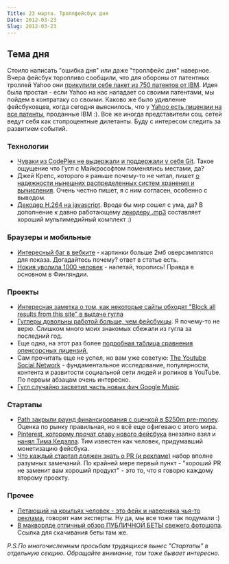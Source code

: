```yaml
---
Title: 23 марта. Троллфейсбук дня
Date: 2012-03-23
Slug: 2012-03-23
---
```


## Тема дня
Стоило написать "ошибка дня" или даже "троллфейс дня" наверное. Вчера фейсбук торопливо сообщили, что для обороны от патентных троллей Yahoo они [прикупили себе пакет из 750 патентов от IBM](http://j.mp/GUgHTW). Идея была простая - если Yahoo на нас нападает со своими патентами, мы пойдем в контратаку со своими. Каково же было удивление фейсбуковцев, когда сегодня выяснилось, что у [Yahoo есть лицензии на все патенты](http://j.mp/GUgHU2), проданные IBM :). Все же иногда представители соц. сетей ведут себя как стопроцентные дилетанты. Буду с интересом следить за развитием событий.

### Технологии

* [Чуваки из CodePlex не выдержали и поддержали у себя Git](http://j.mp/GUgL6g). Такое ощущение что Гугл с Майкрософтом поменялись местами, да?
* Джей Крепс, которого я раньше почему-то не читал, пишет [о надежности нынешних распределенных систем хранения и вычисления](http://j.mp/GUgL6h). Очень честно пишет, я с ним согласен, особенно с выводом.
* [Декодер H.264 на javascript](http://j.mp/GHuHQq). Вроде бы мир сошел с ума, да? В дополнение к давно работающему [декодеру .mp3](http://j.mp/GHuEnW) составляет хороший мультимедийный комплект :)

### Браузеры и мобильные

* [Интересный баг в вебките](http://j.mp/GHuHQt) - картинки больше 2мб оверсэмплятся для показа. Догадайтесь почему? ответ в статье есть.
* [Нокия уволила 1000 человек](http://j.mp/GHuEEf) - налетай, торопись! Правда в основном в Финляндии.

### Проекты

* [Интересная заметка о том, как некоторые сайты обходят "Block all results from this site" в выдаче гугла](http://j.mp/GUgLmM)
* [Гуглеры довольны работой больше, чем фейсбукцы](http://j.mp/GUgLD6). Я почему-то не верю. Слишком много моих знакомых сбежали из гугла за последний год.
* Еще одна, на этот раз более [подробная таблица сравнения опенсорсных лицензий.](http://j.mp/GUgIqV)
* Сам прочитать еще не успел, но вам уже советую: [The Youtube Social Network](http://j.mp/GUgLDb) - фундаментальное исследование, популярности, контента и развитости социальной сети людей и роликов в YouTube. По первым абзацам очень интересно. 
* [Гугл случайно засветил часть новых фич Google Music](http://j.mp/GUgIqY).

### Стартапы

* [Path закрыли раунд финансирования с оценкой в $250m pre-money](http://j.mp/GUgLDh). Оценка по рынку правильная, но я всё еще офигеваю с этого мира.
* [Pinterest, которому прочат славу нового фейсбука](http://j.mp/GUgIr4) внезапно взял и [нанял Тима Кедэлла](http://j.mp/GUgIr7). Тим известен как человек, придумавший монетизацию фейсбука.
* [Что каждый стартап должен знать о PR (и рекламе)](http://j.mp/GUgIr8) набор вполне разумных замечаний. По крайней мере первый пункт - "хороший PR не заменит вам хороший продукт" - это то, что я говорю каждому второму проекту.


### Прочее
* [Летающий на крыльях человек - это фейк и наверняка чья-то реклама](http://j.mp/GUgLTz), говорят нам эксперты. Ну да, мы все тоже так подумали :)
* [В макворлде отличный обзор ПУБЛИЧНОЙ БЕТЫ свежего фотошопа](http://j.mp/GUgIHm). Ссылка для скачивания беты там же.

*P.S.По многочисленным просьбам трудящихся вынес "Стартапы" в отдельную секцию. Обращайте внимание, там тоже бывает интересно.*